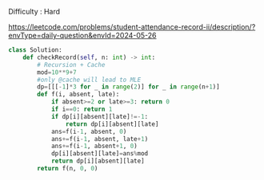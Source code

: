 Difficulty : Hard 

https://leetcode.com/problems/student-attendance-record-ii/description/?envType=daily-question&envId=2024-05-26

```python
class Solution:
    def checkRecord(self, n: int) -> int:
        # Recursion + Cache
        mod=10**9+7
        #only @cache will lead to MLE
        dp=[[[-1]*3 for _ in range(2)] for _ in range(n+1)]
        def f(i, absent, late):
            if absent>=2 or late>=3: return 0
            if i==0: return 1
            if dp[i][absent][late]!=-1:
                return dp[i][absent][late]
            ans=f(i-1, absent, 0)
            ans+=f(i-1, absent, late+1)
            ans+=f(i-1, absent+1, 0)
            dp[i][absent][late]=ans%mod
            return dp[i][absent][late]
        return f(n, 0, 0)
```
